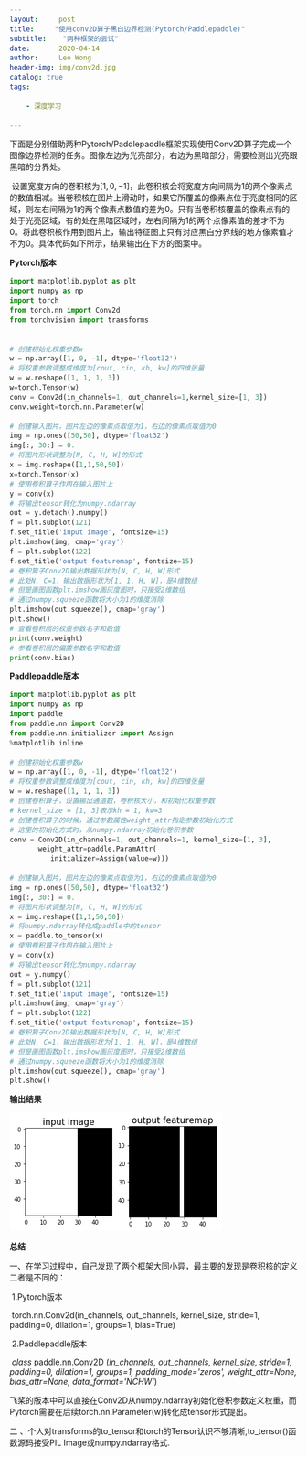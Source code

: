 ```yaml
---
layout:     post
title:     "使用conv2D算子黑白边界检测(Pytorch/Paddlepaddle)"
subtitle:    "两种框架的尝试"
date:       2020-04-14
author:     Leo Wong
header-img: img/conv2d.jpg
catalog: true
tags:

    - 深度学习
 
---
```



​	下面是分别借助两种Pytorch/Paddlepaddle框架实现使用Conv2D算子完成一个图像边界检测的任务。图像左边为光亮部分，右边为黑暗部分，需要检测出光亮跟黑暗的分界处。

​	设置宽度方向的卷积核为$[1, 0, -1]$，此卷积核会将宽度方向间隔为1的两个像素点的数值相减。当卷积核在图片上滑动时，如果它所覆盖的像素点位于亮度相同的区域，则左右间隔为1的两个像素点数值的差为0。只有当卷积核覆盖的像素点有的处于光亮区域，有的处在黑暗区域时，左右间隔为1的两个点像素值的差才不为0。将此卷积核作用到图片上，输出特征图上只有对应黑白分界线的地方像素值才不为0。具体代码如下所示，结果输出在下方的图案中。

**Pytorch版本**

```python
import matplotlib.pyplot as plt
import numpy as np
import torch
from torch.nn import Conv2d
from torchvision import transforms


# 创建初始化权重参数w
w = np.array([1, 0, -1], dtype='float32')
# 将权重参数调整成维度为[cout, cin, kh, kw]的四维张量
w = w.reshape([1, 1, 1, 3])
w=torch.Tensor(w)
conv = Conv2d(in_channels=1, out_channels=1,kernel_size=[1, 3])
conv.weight=torch.nn.Parameter(w)

# 创建输入图片，图片左边的像素点取值为1，右边的像素点取值为0
img = np.ones([50,50], dtype='float32')
img[:, 30:] = 0.
# 将图片形状调整为[N, C, H, W]的形式
x = img.reshape([1,1,50,50])
x=torch.Tensor(x)
# 使用卷积算子作用在输入图片上
y = conv(x)
# 将输出tensor转化为numpy.ndarray
out = y.detach().numpy()
f = plt.subplot(121)
f.set_title('input image', fontsize=15)
plt.imshow(img, cmap='gray')
f = plt.subplot(122)
f.set_title('output featuremap', fontsize=15)
# 卷积算子Conv2D输出数据形状为[N, C, H, W]形式
# 此处N, C=1，输出数据形状为[1, 1, H, W]，是4维数组
# 但是画图函数plt.imshow画灰度图时，只接受2维数组
# 通过numpy.squeeze函数将大小为1的维度消除
plt.imshow(out.squeeze(), cmap='gray')
plt.show()
# 查看卷积层的权重参数名字和数值
print(conv.weight)
# 参看卷积层的偏置参数名字和数值
print(conv.bias)
```

**Paddlepaddle版本**

```python
import matplotlib.pyplot as plt
import numpy as np
import paddle
from paddle.nn import Conv2D
from paddle.nn.initializer import Assign
%matplotlib inline

# 创建初始化权重参数w
w = np.array([1, 0, -1], dtype='float32')
# 将权重参数调整成维度为[cout, cin, kh, kw]的四维张量
w = w.reshape([1, 1, 1, 3])
# 创建卷积算子，设置输出通道数，卷积核大小，和初始化权重参数
# kernel_size = [1, 3]表示kh = 1, kw=3
# 创建卷积算子的时候，通过参数属性weight_attr指定参数初始化方式
# 这里的初始化方式时，从numpy.ndarray初始化卷积参数
conv = Conv2D(in_channels=1, out_channels=1, kernel_size=[1, 3],
       weight_attr=paddle.ParamAttr(
          initializer=Assign(value=w)))

# 创建输入图片，图片左边的像素点取值为1，右边的像素点取值为0
img = np.ones([50,50], dtype='float32')
img[:, 30:] = 0.
# 将图片形状调整为[N, C, H, W]的形式
x = img.reshape([1,1,50,50])
# 将numpy.ndarray转化成paddle中的tensor
x = paddle.to_tensor(x)
# 使用卷积算子作用在输入图片上
y = conv(x)
# 将输出tensor转化为numpy.ndarray
out = y.numpy()
f = plt.subplot(121)
f.set_title('input image', fontsize=15)
plt.imshow(img, cmap='gray')
f = plt.subplot(122)
f.set_title('output featuremap', fontsize=15)
# 卷积算子Conv2D输出数据形状为[N, C, H, W]形式
# 此处N, C=1，输出数据形状为[1, 1, H, W]，是4维数组
# 但是画图函数plt.imshow画灰度图时，只接受2维数组
# 通过numpy.squeeze函数将大小为1的维度消除
plt.imshow(out.squeeze(), cmap='gray')
plt.show()
```

**输出结果**

![png](img/output_12_1.png)

**总结**

一、在学习过程中，自己发现了两个框架大同小异，最主要的发现是卷积核的定义二者是不同的：

​     1.Pytorch版本

​     torch.nn.Conv2d(in_channels, out_channels, kernel_size, stride=1, padding=0, dilation=1, groups=1, bias=True)

​       2.Paddlepaddle版本

​      *class* paddle.nn.Conv2D (*in_channels, out_channels, kernel_size, stride=1, padding=0, dilation=1, groups=1, padding_mode='zeros', weight_attr=None, bias_attr=None, data_format='NCHW'*)

​		飞桨的版本中可以直接在Conv2D从numpy.ndarray初始化卷积参数定义权重，而Pytorch需要在后续torch.nn.Parameter(w)转化成tensor形式提出。

二 、个人对transforms的to_tensor和torch的Tensor认识不够清晰,to_tensor()函数源码接受PIL Image或numpy.ndarray格式.






